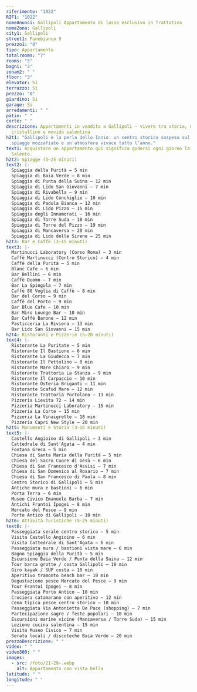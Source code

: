 ```yaml
---
riferimento: "1022"
RIF1: "1022"
nomeAnunci: Gallipoli Appartamento di lusso esclusivo in Trattativa
nomeZona: Gallipoli
city1: Gallipoli
street1: Panebianco 9
prezzo1: "0"
tipo: Appartamento
totalrooms: "7"
rooms: "5"
bagni: "3"
zonam2: " "
floor: "3"
elevator: Si
terrazzo: Si
prezzo: "0"
giardino: Si
garage: Si
arredamenti: " "
patio: " "
corte: " "
descrizione: Appartamenti in vendita a Gallipoli – vivere tra storia, mare
  cristallino e movida salentina
h2t1: "Gallipoli è la perla dello Ionio: un centro storico sospeso sul mare,
  spiagge mozzafiato e un'atmosfera vivace tutto l’anno."
text1: Acquistare un appartamento qui significa godersi ogni giorno la magia del
  Salento.
h2t2: Spiagge (5–25 minuti)
text2: |-
  Spiaggia della Purità – 5 min
  Spiaggia di Baia Verde – 8 min
  Spiaggia di Punta della Suina – 12 min
  Spiaggia di Lido San Giovanni – 7 min
  Spiaggia di Rivabella – 9 min
  Spiaggia di Lido Conchiglie – 10 min
  Spiaggia di Padula Bianca – 12 min
  Spiaggia di Lido Pizzo – 15 min
  Spiaggia degli Innamorati – 16 min
  Spiaggia di Torre Suda – 18 min
  Spiaggia di Torre del Pizzo – 19 min
  Spiaggia di Mancaversa – 20 min
  Spiaggia di Lido delle Sirene – 25 min
h2t3: Bar e Caffè (3–15 minuti)
text3: |-
  Martinucci Laboratory (Corso Roma) – 3 min
  Caffè Martinucci (Centro Storico) – 4 min
  Caffè della Purità – 5 min
  Blanc Cafe – 6 min
  Bar Bellini – 6 min
  Caffè Duomo – 7 min
  Bar La Spingula – 7 min
  Caffè 80 Voglia di Caffè – 8 min
  Bar del Corso – 9 min
  Caffè del Porto – 9 min
  Bar Blue Cafe – 10 min
  Bar Miro Lounge Bar – 10 min
  Bar Caffè Barone – 12 min
  Pasticceria La Riviera – 13 min
  Bar Lido San Giovanni – 15 min
h2t4: Ristoranti e Pizzerie (5–20 minuti)
text4: |-
  Ristorante La Puritate – 5 min
  Ristorante Il Bastione – 6 min
  Ristorante La Giudecca – 7 min
  Ristorante Il Pettolino – 8 min
  Ristorante Mare Chiaro – 9 min
  Ristorante Trattoria La Stanza – 9 min
  Ristorante Il Carpaccio – 10 min
  Ristorante Osteria Briganti – 11 min
  Ristorante Scafud Mare – 12 min
  Ristorante Trattoria Portolano – 13 min
  Pizzeria Lievita 72 – 14 min
  Pizzeria Martinucci Laboratory – 15 min
  Pizzeria La Corte – 15 min
  Pizzeria La Vinaigrette – 18 min
  Pizzeria Capri New Style – 20 min
h2t5: Monumenti e Storia (3–15 minuti)
text5: |-
  Castello Angioino di Gallipoli – 3 min
  Cattedrale di Sant'Agata – 4 min
  Fontana Greca – 5 min
  Chiesa di Santa Maria della Purità – 5 min
  Chiesa del Sacro Cuore di Gesù – 6 min
  Chiesa di San Francesco d'Assisi – 7 min
  Chiesa di San Domenico al Rosario – 7 min
  Chiesa di San Francesco di Paola – 8 min
  Centro Storico di Gallipoli – 5 min
  Antiche mura e bastioni – 6 min
  Porta Terra – 6 min
  Museo Civico Emanuele Barba – 7 min
  Antichi Frantoi Ipogei – 8 min
  Mercato del Pesce – 9 min
  Porto Antico di Gallipoli – 10 min
h2t6: Attività Turistiche (5–25 minuti)
text6: |-
  Passeggiata serale centro storico – 5 min
  Visita Castello Angioino – 6 min
  Visita Cattedrale di Sant'Agata – 6 min
  Passeggiata mura / bastioni vista mare – 6 min
  Bagno Spiaggia della Purità – 5 min
  Escursione Baia Verde / Punta della Suina – 12 min
  Tour barca grotte / costa Gallipoli – 10 min
  Giro kayak / SUP costa – 10 min
  Aperitivo tramonto beach bar – 10 min
  Degustazione pesce Mercato del Pesce – 9 min
  Tour Frantoi Ipogei – 8 min
  Passeggiata Porto Antico – 10 min
  Crociera catamarano con aperitivo – 12 min
  Cena tipica pesce centro storico – 10 min
  Passeggiata Via Antonietta De Pace (shopping) – 7 min
  Partecipazione sagre / feste popolari – 10 min
  Escursioni marine vicine (Mancaversa / Torre Suda) – 15 min
  Lezione cucina salentina – 15 min
  Visita Museo Civico – 7 min
  Serata locali / discoteche Baia Verde – 20 min
prezzoDescrizione: " "
video: " "
video360: " "
images:
  - src: /foto/21-29-.webp
    alt: Appartamento con vista bella
latitude: " "
longitude: " "
---
```

